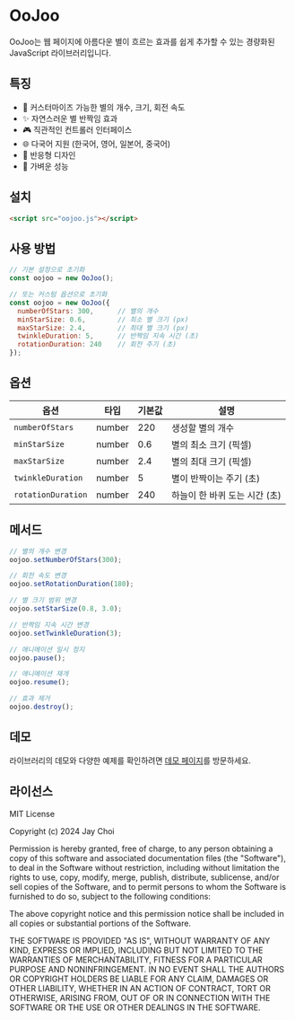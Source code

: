 # OoJoo

OoJoo는 웹 페이지에 아름다운 별이 흐르는 효과를 쉽게 추가할 수 있는 경량화된 JavaScript 라이브러리입니다.

## 특징

- 🌟 커스터마이즈 가능한 별의 개수, 크기, 회전 속도
- ✨ 자연스러운 별 반짝임 효과
- 🎮 직관적인 컨트롤러 인터페이스
- 🌐 다국어 지원 (한국어, 영어, 일본어, 중국어)
- 📱 반응형 디자인
- 🚀 가벼운 성능

## 설치

```html
<script src="oojoo.js"></script>
```

## 사용 방법

```javascript
// 기본 설정으로 초기화
const oojoo = new OoJoo();

// 또는 커스텀 옵션으로 초기화
const oojoo = new OoJoo({
  numberOfStars: 300,      // 별의 개수
  minStarSize: 0.6,        // 최소 별 크기 (px)
  maxStarSize: 2.4,        // 최대 별 크기 (px)
  twinkleDuration: 5,      // 반짝임 지속 시간 (초)
  rotationDuration: 240    // 회전 주기 (초)
});
```

## 옵션

| 옵션 | 타입 | 기본값 | 설명 |
|------|------|--------|------|
| `numberOfStars` | number | 220 | 생성할 별의 개수 |
| `minStarSize` | number | 0.6 | 별의 최소 크기 (픽셀) |
| `maxStarSize` | number | 2.4 | 별의 최대 크기 (픽셀) |
| `twinkleDuration` | number | 5 | 별이 반짝이는 주기 (초) |
| `rotationDuration` | number | 240 | 하늘이 한 바퀴 도는 시간 (초) |

## 메서드

```javascript
// 별의 개수 변경
oojoo.setNumberOfStars(300);

// 회전 속도 변경
oojoo.setRotationDuration(180);

// 별 크기 범위 변경
oojoo.setStarSize(0.8, 3.0);

// 반짝임 지속 시간 변경
oojoo.setTwinkleDuration(3);

// 애니메이션 일시 정지
oojoo.pause();

// 애니메이션 재개
oojoo.resume();

// 효과 제거
oojoo.destroy();
```

## 데모

라이브러리의 데모와 다양한 예제를 확인하려면 [데모 페이지](https://example.com/demo)를 방문하세요.

## 라이선스

MIT License

Copyright (c) 2024 Jay Choi

Permission is hereby granted, free of charge, to any person obtaining a copy
of this software and associated documentation files (the "Software"), to deal
in the Software without restriction, including without limitation the rights
to use, copy, modify, merge, publish, distribute, sublicense, and/or sell
copies of the Software, and to permit persons to whom the Software is
furnished to do so, subject to the following conditions:

The above copyright notice and this permission notice shall be included in all
copies or substantial portions of the Software.

THE SOFTWARE IS PROVIDED "AS IS", WITHOUT WARRANTY OF ANY KIND, EXPRESS OR
IMPLIED, INCLUDING BUT NOT LIMITED TO THE WARRANTIES OF MERCHANTABILITY,
FITNESS FOR A PARTICULAR PURPOSE AND NONINFRINGEMENT. IN NO EVENT SHALL THE
AUTHORS OR COPYRIGHT HOLDERS BE LIABLE FOR ANY CLAIM, DAMAGES OR OTHER
LIABILITY, WHETHER IN AN ACTION OF CONTRACT, TORT OR OTHERWISE, ARISING FROM,
OUT OF OR IN CONNECTION WITH THE SOFTWARE OR THE USE OR OTHER DEALINGS IN THE
SOFTWARE.